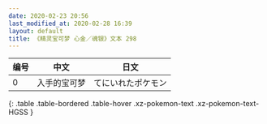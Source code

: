 ```yaml
---
date: 2020-02-23 20:56
last_modified_at: 2020-02-28 16:39
layout: default
title: 《精灵宝可梦 心金／魂银》文本 298
---
```

| 编号 | 中文 | 日文 |
| ---- | ---- | ---- |
| 0 | 入手的宝可梦 | てにいれたポケモン |
{: .table .table-bordered .table-hover .xz-pokemon-text .xz-pokemon-text-HGSS }